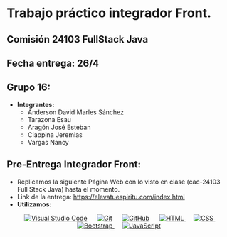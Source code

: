 # Trabajo práctico integrador Front.
## Comisión 24103 FullStack Java
## Fecha entrega: 26/4
## Grupo 16:
* **Integrantes:**
  - Anderson David Marles Sánchez
  - Tarazona Esau
  - Aragón José Esteban
  - Ciappina Jeremias
  - Vargas Nancy
  
## Pre-Entrega Integrador Front:
* Replicamos la siguiente Página Web con lo visto en clase (cac-24103 Full Stack Java) hasta el momento.
* Link de la entrega: https://elevatuespiritu.com/index.html  
* **Utilizamos:**
   
<p align="center">
  &emsp;
   <a href="#"><img alt="Visual Studio Code" src="https://img.shields.io/badge/Visual%20Studio%20Code-0078d7.svg?style=plastic&logo=visual-studio-code&logoColor=white"></a>
  &emsp;
    <a href="#"><img alt="Git" src="https://img.shields.io/badge/Git%20-%23F05033.svg?style=plastic&logo=git&logoColor=white"></a>
  &emsp;
    <a href="#"><img alt="GitHub" src="https://img.shields.io/badge/github-%23181717.svg?style=plastic&logo=github&logoColor=white"></a>
  &emsp;
  <a href="https://www.w3.org/html/" target="_blank"> 
   <img alt="HTML" src="https://img.shields.io/badge/HTML5%20-%23E34F26.svg?style=plastic&logo=html5&logoColor=white"/>
  </a>   
  &emsp;
  <a href="https://www.w3schools.com/css/" target="_blank">
    <img alt="CSS" src="https://img.shields.io/badge/CSS%20-%231572B6.svg?style=plastic&logo=css3&logoColor=white"/>
  </a> 
 &emsp;
  <a href="https://getbootstrap.com" target="_blank"> 
    <img alt="Bootstrap" src="https://img.shields.io/badge/Bootstrap-%23563D7C.svg?style=flat&logo=bootstrap&logoColor=white"/>
  </a>
  &emsp;
  <a href="https://developer.mozilla.org/en-US/docs/Web/JavaScript" target="_blank"> 
     <img alt="JavaScript" src="https://img.shields.io/badge/JavaScript%20-%23F7DF1E.svg?style=plastic&logo=javascript&logoColor=black"/>
   </a>
</p>
